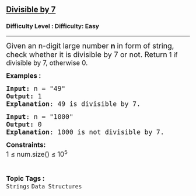 <h2><a href="https://www.geeksforgeeks.org/problems/divisible-by-73224/1?page=1&sortBy=submissions">Divisible by 7</a></h2><h3>Difficulty Level : Difficulty: Easy</h3><hr><div class="problems_problem_content__Xm_eO"><p><span style="font-size: 20px;">Given an n-digit large number <strong>n </strong>in form of string, check whether it is divisible by 7 or not. Return</span><span style="font-size: 18px;"> 1 if divisible by 7, otherwise 0.</span></p>
<p><span style="font-size: 18px;"><strong>Examples :</strong></span></p>
<pre><span style="font-size: 18px;"><strong>Input: </strong>n = "49</span><span style="font-size: 18px;">"
<strong>Output:</strong> 1
<strong>Explanation</strong>: 49 is divisible by 7.</span>
</pre>
<pre><span style="font-size: 18px;"><strong>Input</strong>: n = "1000"
<strong>Output:</strong> 0
<strong>Explanation</strong>: 1000 is not divisible by 7.</span></pre>
<p><span style="font-size: 18px;"><strong>Constraints:</strong><br>1 ≤ num.size() ≤ 10<sup>5</sup></span></p></div><br><p><span style=font-size:18px><strong>Topic Tags : </strong><br><code>Strings</code>&nbsp;<code>Data Structures</code>&nbsp;